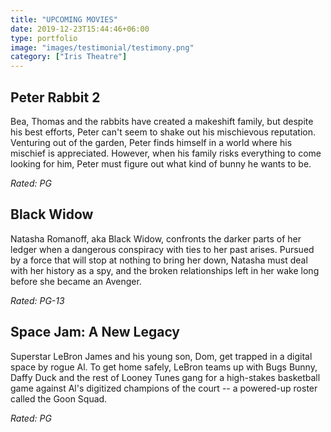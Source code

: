 ```yaml
---
title: "UPCOMING MOVIES"
date: 2019-12-23T15:44:46+06:00
type: portfolio
image: "images/testimonial/testimony.png"
category: ["Iris Theatre"]
---
```


## Peter Rabbit 2

Bea, Thomas and the rabbits have created a makeshift family, but despite his best efforts, Peter can't seem to shake out his mischievous reputation. Venturing out of the garden, Peter finds himself in a world where his mischief is appreciated. However, when his family risks everything to come looking for him, Peter must figure out what kind of bunny he wants to be.

_Rated: PG_

## Black Widow

Natasha Romanoff, aka Black Widow, confronts the darker parts of her ledger when a dangerous conspiracy with ties to her past arises. Pursued by a force that will stop at nothing to bring her down, Natasha must deal with her history as a spy, and the broken relationships left in her wake long before she became an Avenger.

_Rated: PG-13_

## Space Jam: A New Legacy

Superstar LeBron James and his young son, Dom, get trapped in a digital space by rogue Al. To get home safely, LeBron teams up with Bugs Bunny, Daffy Duck and the rest of Looney Tunes gang for a high-stakes basketball game against Al's digitized champions of the court -- a powered-up roster called the Goon Squad.

_Rated: PG_
